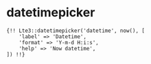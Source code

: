 # datetimepicker

```
{!! Lte3::datetimepicker('datetime', now(), [
    'label' => 'Datetime',
    'format' => 'Y-m-d H:i:s',
    'help' => 'Now datetime',
]) !!}
```
